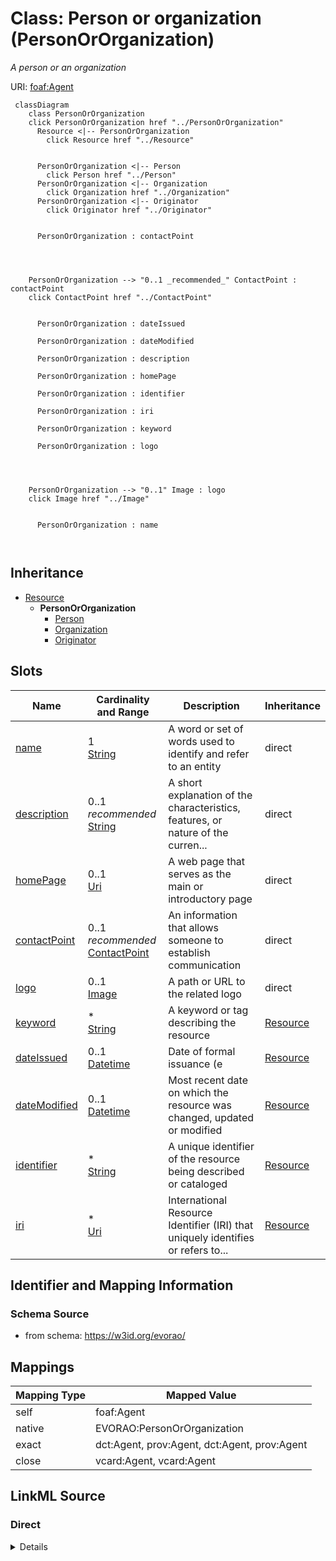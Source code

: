 

# Class: Person or organization (PersonOrOrganization) 


_A person or an organization_





URI: [foaf:Agent](http://xmlns.com/foaf/0.1/Agent)






```mermaid
 classDiagram
    class PersonOrOrganization
    click PersonOrOrganization href "../PersonOrOrganization"
      Resource <|-- PersonOrOrganization
        click Resource href "../Resource"
      

      PersonOrOrganization <|-- Person
        click Person href "../Person"
      PersonOrOrganization <|-- Organization
        click Organization href "../Organization"
      PersonOrOrganization <|-- Originator
        click Originator href "../Originator"
      
      
      PersonOrOrganization : contactPoint
        
          
    
    
    PersonOrOrganization --> "0..1 _recommended_" ContactPoint : contactPoint
    click ContactPoint href "../ContactPoint"

        
      PersonOrOrganization : dateIssued
        
      PersonOrOrganization : dateModified
        
      PersonOrOrganization : description
        
      PersonOrOrganization : homePage
        
      PersonOrOrganization : identifier
        
      PersonOrOrganization : iri
        
      PersonOrOrganization : keyword
        
      PersonOrOrganization : logo
        
          
    
    
    PersonOrOrganization --> "0..1" Image : logo
    click Image href "../Image"

        
      PersonOrOrganization : name
        
      
```





## Inheritance
* [Resource](Resource.md)
    * **PersonOrOrganization**
        * [Person](Person.md)
        * [Organization](Organization.md)
        * [Originator](Originator.md)



## Slots

| Name | Cardinality and Range | Description | Inheritance |
| ---  | --- | --- | --- |
| [name](name.md) | 1 <br/> [String](String.md) | A word or set of words used to identify and refer to an entity | direct |
| [description](description.md) | 0..1 _recommended_ <br/> [String](String.md) | A short explanation of the characteristics, features, or nature of the curren... | direct |
| [homePage](homePage.md) | 0..1 <br/> [Uri](Uri.md) | A web page that serves as the main or introductory page | direct |
| [contactPoint](contactPoint.md) | 0..1 _recommended_ <br/> [ContactPoint](ContactPoint.md) | An information that allows someone to establish communication | direct |
| [logo](logo.md) | 0..1 <br/> [Image](Image.md) | A path or URL to the related logo | direct |
| [keyword](keyword.md) | * <br/> [String](String.md) | A keyword or tag describing the resource | [Resource](Resource.md) |
| [dateIssued](dateIssued.md) | 0..1 <br/> [Datetime](Datetime.md) | Date of formal issuance (e | [Resource](Resource.md) |
| [dateModified](dateModified.md) | 0..1 <br/> [Datetime](Datetime.md) | Most recent date on which the resource was changed, updated or modified | [Resource](Resource.md) |
| [identifier](identifier.md) | * <br/> [String](String.md) | A unique identifier of the resource being described or cataloged | [Resource](Resource.md) |
| [iri](iri.md) | * <br/> [Uri](Uri.md) | International Resource Identifier (IRI) that uniquely identifies or refers to... | [Resource](Resource.md) |









## Identifier and Mapping Information







### Schema Source


* from schema: https://w3id.org/evorao/




## Mappings

| Mapping Type | Mapped Value |
| ---  | ---  |
| self | foaf:Agent |
| native | EVORAO:PersonOrOrganization |
| exact | dct:Agent, prov:Agent, dct:Agent, prov:Agent |
| close | vcard:Agent, vcard:Agent |







## LinkML Source

<!-- TODO: investigate https://stackoverflow.com/questions/37606292/how-to-create-tabbed-code-blocks-in-mkdocs-or-sphinx -->

### Direct

<details>
```yaml
name: PersonOrOrganization
description: A person or an organization
title: Person or organization
from_schema: https://w3id.org/evorao/
exact_mappings:
- dct:Agent
- prov:Agent
- dct:Agent
- prov:Agent
close_mappings:
- vcard:Agent
- vcard:Agent
is_a: Resource
slots:
- name
- description
- homePage
- contactPoint
- logo
slot_usage:
  name:
    name: name
    description: A word or set of words used to identify and refer to an entity
    title: name
    exact_mappings:
    - schema:name
    - vcard:fn
    close_mappings:
    - rdfs:label
    - dct:title
    slot_uri: foaf:name
    domain_of:
    - PersonOrOrganization
    - File
    - ContactPoint
    range: string
    required: true
    multivalued: false
  description:
    name: description
    description: A short explanation of the characteristics, features, or nature of
      the current item
    title: description
    comments:
    - Describe this item in few lines. This description will serve as a summary to
      present the resource.
    exact_mappings:
    - schema:description
    slot_uri: dct:description
    domain_of:
    - PersonOrOrganization
    - Dataset
    - DataService
    - Term
    - File
    - ContactPoint
    - License
    - Certification
    range: string
    required: false
    recommended: true
    multivalued: false
  homePage:
    name: homePage
    description: A web page that serves as the main or introductory page
    title: home page
    close_mappings:
    - swo:0004006
    slot_uri: foaf:homepage
    domain_of:
    - PersonOrOrganization
    range: uri
    required: false
    multivalued: false
  contactPoint:
    name: contactPoint
    description: An information that allows someone to establish communication
    title: contact point
    exact_mappings:
    - schema:contactPoint
    slot_uri: dcat:contactPoint
    domain_of:
    - PersonOrOrganization
    - ProductOrService
    range: ContactPoint
    required: false
    recommended: true
    multivalued: false
  logo:
    name: logo
    description: A path or URL to the related logo
    title: logo
    exact_mappings:
    - schema:logo
    domain_of:
    - PersonOrOrganization
    - License
    - Certification
    range: Image
    required: false
    multivalued: false
class_uri: foaf:Agent

```
</details>

### Induced

<details>
```yaml
name: PersonOrOrganization
description: A person or an organization
title: Person or organization
from_schema: https://w3id.org/evorao/
exact_mappings:
- dct:Agent
- prov:Agent
- dct:Agent
- prov:Agent
close_mappings:
- vcard:Agent
- vcard:Agent
is_a: Resource
slot_usage:
  name:
    name: name
    description: A word or set of words used to identify and refer to an entity
    title: name
    exact_mappings:
    - schema:name
    - vcard:fn
    close_mappings:
    - rdfs:label
    - dct:title
    slot_uri: foaf:name
    domain_of:
    - PersonOrOrganization
    - File
    - ContactPoint
    range: string
    required: true
    multivalued: false
  description:
    name: description
    description: A short explanation of the characteristics, features, or nature of
      the current item
    title: description
    comments:
    - Describe this item in few lines. This description will serve as a summary to
      present the resource.
    exact_mappings:
    - schema:description
    slot_uri: dct:description
    domain_of:
    - PersonOrOrganization
    - Dataset
    - DataService
    - Term
    - File
    - ContactPoint
    - License
    - Certification
    range: string
    required: false
    recommended: true
    multivalued: false
  homePage:
    name: homePage
    description: A web page that serves as the main or introductory page
    title: home page
    close_mappings:
    - swo:0004006
    slot_uri: foaf:homepage
    domain_of:
    - PersonOrOrganization
    range: uri
    required: false
    multivalued: false
  contactPoint:
    name: contactPoint
    description: An information that allows someone to establish communication
    title: contact point
    exact_mappings:
    - schema:contactPoint
    slot_uri: dcat:contactPoint
    domain_of:
    - PersonOrOrganization
    - ProductOrService
    range: ContactPoint
    required: false
    recommended: true
    multivalued: false
  logo:
    name: logo
    description: A path or URL to the related logo
    title: logo
    exact_mappings:
    - schema:logo
    domain_of:
    - PersonOrOrganization
    - License
    - Certification
    range: Image
    required: false
    multivalued: false
attributes:
  name:
    name: name
    description: A word or set of words used to identify and refer to an entity
    title: name
    from_schema: https://w3id.org/evorao/
    exact_mappings:
    - schema:name
    - vcard:fn
    close_mappings:
    - rdfs:label
    - dct:title
    rank: 1000
    slot_uri: foaf:name
    alias: name
    owner: PersonOrOrganization
    domain_of:
    - PersonOrOrganization
    - File
    - ContactPoint
    range: string
    required: true
    multivalued: false
  description:
    name: description
    description: A short explanation of the characteristics, features, or nature of
      the current item
    title: description
    comments:
    - Describe this item in few lines. This description will serve as a summary to
      present the resource.
    from_schema: https://w3id.org/evorao/
    exact_mappings:
    - schema:description
    close_mappings:
    - schema:description
    rank: 1000
    slot_uri: dct:description
    alias: description
    owner: PersonOrOrganization
    domain_of:
    - PersonOrOrganization
    - Dataset
    - DataService
    - Term
    - File
    - ContactPoint
    - License
    - Certification
    range: string
    required: false
    recommended: true
    multivalued: false
  homePage:
    name: homePage
    description: A web page that serves as the main or introductory page
    title: home page
    from_schema: https://w3id.org/evorao/
    close_mappings:
    - swo:0004006
    rank: 1000
    slot_uri: foaf:homepage
    alias: homePage
    owner: PersonOrOrganization
    domain_of:
    - PersonOrOrganization
    range: uri
    required: false
    multivalued: false
  contactPoint:
    name: contactPoint
    description: An information that allows someone to establish communication
    title: contact point
    from_schema: https://w3id.org/evorao/
    exact_mappings:
    - schema:contactPoint
    rank: 1000
    slot_uri: dcat:contactPoint
    alias: contactPoint
    owner: PersonOrOrganization
    domain_of:
    - PersonOrOrganization
    - ProductOrService
    range: ContactPoint
    required: false
    recommended: true
    multivalued: false
  logo:
    name: logo
    description: A path or URL to the related logo
    title: logo
    from_schema: https://w3id.org/evorao/
    exact_mappings:
    - schema:logo
    rank: 1000
    alias: logo
    owner: PersonOrOrganization
    domain_of:
    - PersonOrOrganization
    - License
    - Certification
    range: Image
    required: false
    multivalued: false
  keyword:
    name: keyword
    description: A keyword or tag describing the resource
    title: keyword
    from_schema: https://w3id.org/evorao/
    rank: 1000
    slot_uri: dcat:keyword
    alias: keyword
    owner: PersonOrOrganization
    domain_of:
    - Resource
    range: string
    required: false
    multivalued: true
  dateIssued:
    name: dateIssued
    description: Date of formal issuance (e.g., publication) of the resource
    title: date issued
    comments:
    - encoded using the relevant ISO 8601 Date and Time compliant string [DATETIME]
    from_schema: https://w3id.org/evorao/
    exact_mappings:
    - sepio:0000051
    close_mappings:
    - schema:datePublished
    - schema:dateCreated
    rank: 1000
    slot_uri: dct:issued
    alias: dateIssued
    owner: PersonOrOrganization
    domain_of:
    - Resource
    range: datetime
    required: false
    multivalued: false
  dateModified:
    name: dateModified
    description: Most recent date on which the resource was changed, updated or modified
    title: date modified
    comments:
    - encoded using the relevant ISO 8601 Date and Time compliant string [DATETIME]
    from_schema: https://w3id.org/evorao/
    exact_mappings:
    - sepio:0000036
    close_mappings:
    - schema:dateModified
    rank: 1000
    slot_uri: dct:modified
    alias: dateModified
    owner: PersonOrOrganization
    domain_of:
    - Resource
    range: datetime
    required: false
    multivalued: false
  identifier:
    name: identifier
    description: A unique identifier of the resource being described or cataloged
    title: identifier
    comments:
    - The identifier is a text string which is assigned to the resource to provide
      an unambiguous reference within a particular context. Persistent identifiers
      should be provided as HTTP URIs
    from_schema: https://w3id.org/evorao/
    exact_mappings:
    - schema:identifier
    rank: 1000
    slot_uri: dct:identifier
    alias: identifier
    owner: PersonOrOrganization
    domain_of:
    - Resource
    range: string
    required: false
    multivalued: true
  iri:
    name: iri
    description: International Resource Identifier (IRI) that uniquely identifies
      or refers to the resource. IRIs include URIs, and URIs include URLs
    title: IRI
    comments:
    - An IRI is a global identifier standardized by IETF RFC 3987. It may or may not
      be resolvable on the web. IRIs include URIs, and URIs include URLs
    from_schema: https://w3id.org/evorao/
    rank: 1000
    is_a: identifier
    alias: iri
    owner: PersonOrOrganization
    domain_of:
    - Resource
    range: uri
    required: false
    multivalued: true
class_uri: foaf:Agent

```
</details>